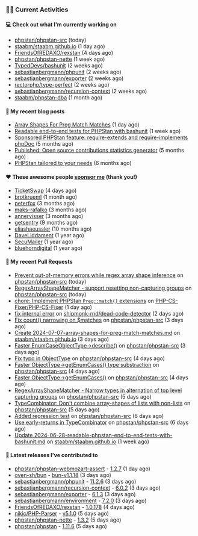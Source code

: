 ### 👨‍💻 Current Activities


#### 💻 Check out what I'm currently working on

- [phpstan/phpstan-src](https://github.com/phpstan/phpstan-src) (today)
- [staabm/staabm.github.io](https://github.com/staabm/staabm.github.io) (1 day ago)
- [FriendsOfREDAXO/rexstan](https://github.com/FriendsOfREDAXO/rexstan) (4 days ago)
- [phpstan/phpstan-nette](https://github.com/phpstan/phpstan-nette) (1 week ago)
- [TypedDevs/bashunit](https://github.com/TypedDevs/bashunit) (2 weeks ago)
- [sebastianbergmann/phpunit](https://github.com/sebastianbergmann/phpunit) (2 weeks ago)
- [sebastianbergmann/exporter](https://github.com/sebastianbergmann/exporter) (2 weeks ago)
- [rectorphp/type-perfect](https://github.com/rectorphp/type-perfect) (2 weeks ago)
- [sebastianbergmann/recursion-context](https://github.com/sebastianbergmann/recursion-context) (2 weeks ago)
- [staabm/phpstan-dba](https://github.com/staabm/phpstan-dba) (1 month ago)


#### 📜 My recent blog posts

- [Array Shapes For Preg Match Matches](https://staabm.github.io/2024/07/05/array-shapes-for-preg-match-matches.html) (1 day ago)
- [Readable end-to-end tests for PHPStan with bashunit](https://staabm.github.io/2024/06/28/readable-phpstan-end-to-end-tests-with-bashunit.html) (1 week ago)
- [Sponsored PHPStan feature: require-extends and require-implements phpDoc](https://staabm.github.io/2024/01/15/phpstan-require-extends-implements.html) (5 months ago)
- [Published: Open source contributions statistics generator](https://staabm.github.io/2024/01/10/oss-contribs-published.html) (5 months ago)
- [PHPStan tailored to your needs](https://staabm.github.io/2024/01/01/phpstan-customizing.html) (6 months ago)


#### ❤️ These awesome people [sponsor me](https://github.com/sponsors/staabm) (thank you!)

- [TicketSwap](https://github.com/TicketSwap) (4 days ago)
- [brotkrueml](https://github.com/brotkrueml) (1 month ago)
- [peterfox](https://github.com/peterfox) (3 months ago)
- [maks-rafalko](https://github.com/maks-rafalko) (3 months ago)
- [annervisser](https://github.com/annervisser) (3 months ago)
- [getsentry](https://github.com/getsentry) (9 months ago)
- [eliashaeussler](https://github.com/eliashaeussler) (10 months ago)
- [DaveLiddament](https://github.com/DaveLiddament) (1 year ago)
- [SecuMailer](https://github.com/SecuMailer) (1 year ago)
- [bluehorndigital](https://github.com/bluehorndigital) (1 year ago)


#### 🔨 My recent Pull Requests

- [Prevent out-of-memory errors while regex array shape inference](https://github.com/phpstan/phpstan-src/pull/3213) on [phpstan/phpstan-src](https://github.com/phpstan/phpstan-src) (today)
- [RegexArrayShapeMatcher - support resetting non-capturing groups](https://github.com/phpstan/phpstan-src/pull/3212) on [phpstan/phpstan-src](https://github.com/phpstan/phpstan-src) (today)
- [chore: Implement PHPStan `Preg::match()` extensions](https://github.com/PHP-CS-Fixer/PHP-CS-Fixer/pull/8103) on [PHP-CS-Fixer/PHP-CS-Fixer](https://github.com/PHP-CS-Fixer/PHP-CS-Fixer) (1 day ago)
- [fix internal error](https://github.com/shipmonk-rnd/dead-code-detector/pull/29) on [shipmonk-rnd/dead-code-detector](https://github.com/shipmonk-rnd/dead-code-detector) (2 days ago)
- [Fix count() narrowing on $matches](https://github.com/phpstan/phpstan-src/pull/3210) on [phpstan/phpstan-src](https://github.com/phpstan/phpstan-src) (3 days ago)
- [Create 2024-07-07-array-shapes-for-preg-match-matches.md](https://github.com/staabm/staabm.github.io/pull/113) on [staabm/staabm.github.io](https://github.com/staabm/staabm.github.io) (3 days ago)
- [Faster EnumCaseObjectType-&gt;describe()](https://github.com/phpstan/phpstan-src/pull/3208) on [phpstan/phpstan-src](https://github.com/phpstan/phpstan-src) (3 days ago)
- [Fix typo in ObjectType](https://github.com/phpstan/phpstan-src/pull/3206) on [phpstan/phpstan-src](https://github.com/phpstan/phpstan-src) (4 days ago)
- [Faster ObjectType-&gt;getEnumCases() type substraction](https://github.com/phpstan/phpstan-src/pull/3204) on [phpstan/phpstan-src](https://github.com/phpstan/phpstan-src) (4 days ago)
- [Faster ObjectType-&gt;getEnumCases()](https://github.com/phpstan/phpstan-src/pull/3203) on [phpstan/phpstan-src](https://github.com/phpstan/phpstan-src) (4 days ago)
- [RegexArrayShapeMatcher - Narrow types in alternation of top level capturing groups](https://github.com/phpstan/phpstan-src/pull/3202) on [phpstan/phpstan-src](https://github.com/phpstan/phpstan-src) (5 days ago)
- [TypeCombinator: Don&#39;t combine array-shapes of lists with non-lists](https://github.com/phpstan/phpstan-src/pull/3201) on [phpstan/phpstan-src](https://github.com/phpstan/phpstan-src) (5 days ago)
- [Added regression test](https://github.com/phpstan/phpstan-src/pull/3198) on [phpstan/phpstan-src](https://github.com/phpstan/phpstan-src) (6 days ago)
- [Use early-returns in TypeCombinator](https://github.com/phpstan/phpstan-src/pull/3197) on [phpstan/phpstan-src](https://github.com/phpstan/phpstan-src) (6 days ago)
- [Update 2024-06-28-readable-phpstan-end-to-end-tests-with-bashunit.md](https://github.com/staabm/staabm.github.io/pull/112) on [staabm/staabm.github.io](https://github.com/staabm/staabm.github.io) (1 week ago)


#### 🔭 Latest releases I've contributed to

- [phpstan/phpstan-webmozart-assert](https://github.com/phpstan/phpstan-webmozart-assert) - [1.2.7](https://github.com/phpstan/phpstan-webmozart-assert/releases/tag/1.2.7) (1 day ago)
- [oven-sh/bun](https://github.com/oven-sh/bun) - [bun-v1.1.18](https://github.com/oven-sh/bun/releases/tag/bun-v1.1.18) (3 days ago)
- [sebastianbergmann/phpunit](https://github.com/sebastianbergmann/phpunit) - [11.2.6](https://github.com/sebastianbergmann/phpunit/releases/tag/11.2.6) (3 days ago)
- [sebastianbergmann/recursion-context](https://github.com/sebastianbergmann/recursion-context) - [6.0.2](https://github.com/sebastianbergmann/recursion-context/releases/tag/6.0.2) (3 days ago)
- [sebastianbergmann/exporter](https://github.com/sebastianbergmann/exporter) - [6.1.3](https://github.com/sebastianbergmann/exporter/releases/tag/6.1.3) (3 days ago)
- [sebastianbergmann/environment](https://github.com/sebastianbergmann/environment) - [7.2.0](https://github.com/sebastianbergmann/environment/releases/tag/7.2.0) (3 days ago)
- [FriendsOfREDAXO/rexstan](https://github.com/FriendsOfREDAXO/rexstan) - [1.0.178](https://github.com/FriendsOfREDAXO/rexstan/releases/tag/1.0.178) (4 days ago)
- [nikic/PHP-Parser](https://github.com/nikic/PHP-Parser) - [v5.1.0](https://github.com/nikic/PHP-Parser/releases/tag/v5.1.0) (5 days ago)
- [phpstan/phpstan-nette](https://github.com/phpstan/phpstan-nette) - [1.3.2](https://github.com/phpstan/phpstan-nette/releases/tag/1.3.2) (5 days ago)
- [phpstan/phpstan](https://github.com/phpstan/phpstan) - [1.11.6](https://github.com/phpstan/phpstan/releases/tag/1.11.6) (5 days ago)

